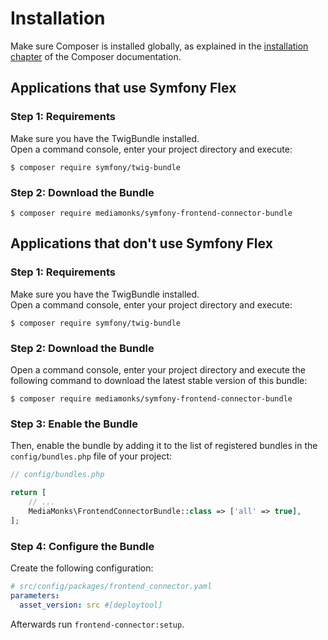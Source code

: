 Installation
============

Make sure Composer is installed globally, as explained in the
[installation chapter](https://getcomposer.org/doc/00-intro.md)
of the Composer documentation.

Applications that use Symfony Flex
----------------------------------

### Step 1: Requirements

Make sure you have the TwigBundle installed.  
Open a command console, enter your project directory and execute:

```console
$ composer require symfony/twig-bundle
```

### Step 2: Download the Bundle

```console
$ composer require mediamonks/symfony-frontend-connector-bundle
```

Applications that don't use Symfony Flex
----------------------------------------

### Step 1: Requirements

Make sure you have the TwigBundle installed.  
Open a command console, enter your project directory and execute:

```console
$ composer require symfony/twig-bundle
```

### Step 2: Download the Bundle

Open a command console, enter your project directory and execute the
following command to download the latest stable version of this bundle:

```console
$ composer require mediamonks/symfony-frontend-connector-bundle
```

### Step 3: Enable the Bundle

Then, enable the bundle by adding it to the list of registered bundles
in the `config/bundles.php` file of your project:

```php
// config/bundles.php

return [
    // ...
    MediaMonks\FrontendConnectorBundle::class => ['all' => true],
];
```

### Step 4: Configure the Bundle

Create the following configuration:
```yaml
# src/config/packages/frontend_connector.yaml
parameters:
  asset_version: src #[deploytool]
```

Afterwards run `frontend-connector:setup`.
